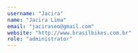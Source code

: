 ```yaml
---
username: "Jacira"
name: "Jacira Lima"
email: "jaciraseo@gmail.com"
website: "http://www.brasilbikes.com.br"
role: "administrator"
---
```



